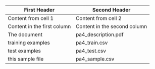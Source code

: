 First Header | Second Header
------------ | -------------
Content from cell 1 | Content from cell 2
Content in the first column | Content in the second column
The document | pa4_description.pdf
training examples | pa4_train.csv
test examples | pa4_test.csv
this sample file | pa4_sample.csv
